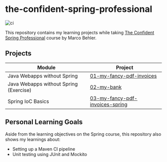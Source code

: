 # the-confident-spring-professional

![ci](https://github.com/jgarivera/the-confident-spring-professional/actions/workflows/maven.yml/badge.svg)

This repository contains my learning projects while
taking [The Confident Spring Professional](https://www.marcobehler.com/courses/spring-professional) course by Marco
Behler.

## Projects

| Module                                 | Project                                                            |
|----------------------------------------|--------------------------------------------------------------------|
| Java Webapps without Spring            | [01-my-fancy-pdf-invoices](01-my-fancy-pdf-invoices)               |
| Java Webapps without Spring (Exercise) | [02-my-bank](02-my-bank)                                           |
| Spring IoC Basics                      | [03-my-fancy-pdf-invoices-spring](03-my-fancy-pdf-invoices-spring) |

## Personal Learning Goals

Aside from the learning objectives on the Spring course, this repository also shows my learnings about:

- Setting up a Maven CI pipeline
- Unit testing using JUnit and Mockito
